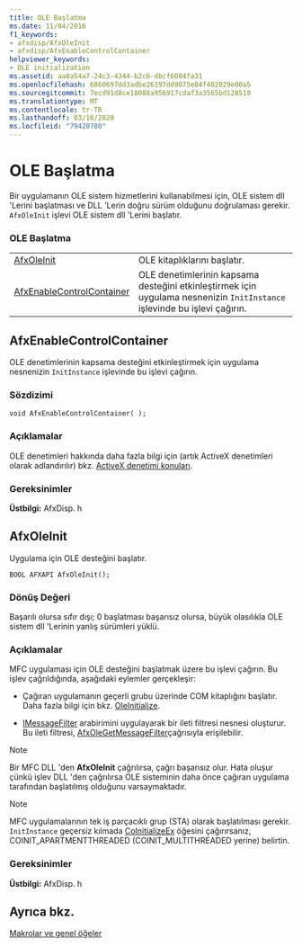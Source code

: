 ```yaml
---
title: OLE Başlatma
ms.date: 11/04/2016
f1_keywords:
- afxdisp/AfxOleInit
- afxdisp/AfxEnableControlContainer
helpviewer_keywords:
- OLE initialization
ms.assetid: aa8a54a7-24c3-4344-b2c6-dbcf6084fa31
ms.openlocfilehash: 6860697dd3adbe26197dd9075e84f402029e00a5
ms.sourcegitcommit: 7ecd91d8ce18088a956917cdaf3a3565bd128510
ms.translationtype: MT
ms.contentlocale: tr-TR
ms.lasthandoff: 03/16/2020
ms.locfileid: "79420780"
---
```

# <a name="ole-initialization"></a>OLE Başlatma

Bir uygulamanın OLE sistem hizmetlerini kullanabilmesi için, OLE sistem dll 'Lerini başlatması ve DLL 'Lerin doğru sürüm olduğunu doğrulaması gerekir. `AfxOleInit` işlevi OLE sistem dll 'Lerini başlatır.

### <a name="ole-initialization"></a>OLE Başlatma

|||
|-|-|
|[AfxOleInit](#afxoleinit)|OLE kitaplıklarını başlatır.|
|[AfxEnableControlContainer](#afxenablecontrolcontainer)|OLE denetimlerinin kapsama desteğini etkinleştirmek için uygulama nesnenizin `InitInstance` işlevinde bu işlevi çağırın.|

## <a name="afxenablecontrolcontainer"></a>AfxEnableControlContainer

OLE denetimlerinin kapsama desteğini etkinleştirmek için uygulama nesnenizin `InitInstance` işlevinde bu işlevi çağırın.

### <a name="syntax"></a>Sözdizimi

```
void AfxEnableControlContainer( );
```

### <a name="remarks"></a>Açıklamalar

OLE denetimleri hakkında daha fazla bilgi için (artık ActiveX denetimleri olarak adlandırılır) bkz. [ActiveX denetimi konuları](../mfc-activex-controls.md).

### <a name="requirements"></a>Gereksinimler

**Üstbilgi:** AfxDisp. h

##  <a name="afxoleinit"></a>AfxOleInit

Uygulama için OLE desteğini başlatır.

```
BOOL AFXAPI AfxOleInit();
```

### <a name="return-value"></a>Dönüş Değeri

Başarılı olursa sıfır dışı; 0 başlatması başarısız olursa, büyük olasılıkla OLE sistem dll 'Lerinin yanlış sürümleri yüklü.

### <a name="remarks"></a>Açıklamalar

MFC uygulaması için OLE desteğini başlatmak üzere bu işlevi çağırın. Bu işlev çağrıldığında, aşağıdaki eylemler gerçekleşir:

- Çağıran uygulamanın geçerli grubu üzerinde COM kitaplığını başlatır. Daha fazla bilgi için bkz. [OleInitialize](/windows/win32/api/ole2/nf-ole2-oleinitialize).

- [IMessageFilter](/windows/win32/api/objidl/nn-objidl-imessagefilter) arabirimini uygulayarak bir ileti filtresi nesnesi oluşturur. Bu ileti filtresi, [AfxOleGetMessageFilter](application-control.md#afxolegetmessagefilter)çağrısıyla erişilebilir.

> [!NOTE]
>  Bir MFC DLL 'den **AfxOleInit** çağrılırsa, çağrı başarısız olur. Hata oluşur çünkü işlev DLL 'den çağrılırsa OLE sisteminin daha önce çağıran uygulama tarafından başlatılmış olduğunu varsaymaktadır.

> [!NOTE]
>  MFC uygulamalarının tek iş parçacıklı grup (STA) olarak başlatılması gerekir. `InitInstance` geçersiz kılmada [CoInitializeEx](/windows/win32/api/combaseapi/nf-combaseapi-coinitializeex) öğesini çağırırsanız, COINIT_APARTMENTTHREADED (COINIT_MULTITHREADED yerine) belirtin.

### <a name="requirements"></a>Gereksinimler

**Üstbilgi:** AfxDisp. h

## <a name="see-also"></a>Ayrıca bkz.

[Makrolar ve genel öğeler](../../mfc/reference/mfc-macros-and-globals.md)
